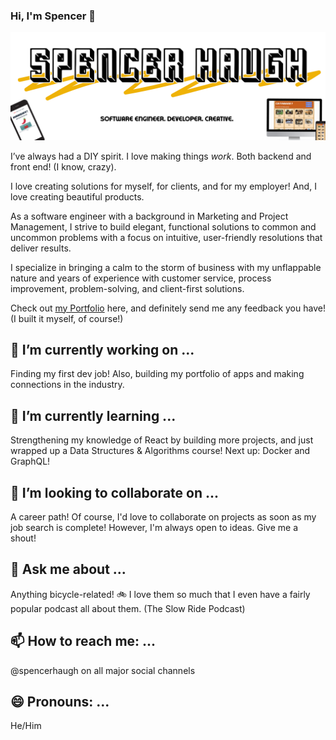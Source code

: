 ### Hi, I'm Spencer 👋

![Head image](/images/github-head-01.png)

I’ve always had a DIY spirit. I love making things *work*. Both backend and front end! 
(I know, crazy).

I love creating solutions for myself, for clients, and for my employer! And, I love creating beautiful products.

As a software engineer with a background in Marketing and Project Management, I strive to build elegant, functional solutions to common and uncommon problems with a focus on intuitive, user-friendly resolutions that deliver results.

I specialize in bringing a calm to the storm of business with my unflappable nature and years of experience with customer service, process improvement, problem-solving, and client-first solutions.

Check out [my Portfolio](https://spencerhaugh.dev) here, and definitely send me any feedback you have! (I built it myself, of course!)


## 🔭 I’m currently working on ...
Finding my first dev job! Also, building my portfolio of apps and making connections in the industry.

## 🌱 I’m currently learning ...
Strengthening my knowledge of React by building more projects, and just wrapped up a Data Structures & Algorithms course! Next up: Docker and GraphQL!
## 👯 I’m looking to collaborate on ...
A career path! Of course, I'd love to collaborate on projects as soon as my job search is complete! However, I'm always open to ideas. Give me a shout!
## 💬 Ask me about ...
Anything bicycle-related! :bike:   I love them so much that I even have a fairly popular podcast all about them. (The Slow Ride Podcast)
## 📫 How to reach me: ...
@spencerhaugh on all major social channels

## 😄 Pronouns: ...
He/Him

